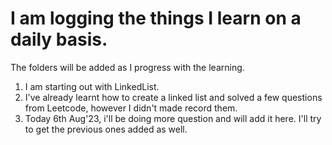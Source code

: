 # I am logging the things I learn on a daily basis.

The folders will be added as I progress with the learning.

1. I am starting out with LinkedList.
2. I've already learnt how to create a linked list and solved a few questions from Leetcode, however I didn't made record them.
3. Today 6th Aug'23, i'll be doing more question and will add it here. I'll try to get the previous ones added as well.


